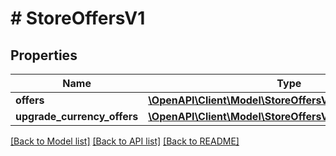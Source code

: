 # # StoreOffersV1

## Properties

Name | Type | Description | Notes
------------ | ------------- | ------------- | -------------
**offers** | [**\OpenAPI\Client\Model\StoreOffersV1Offer[]**](StoreOffersV1Offer.md) |  |
**upgrade_currency_offers** | [**\OpenAPI\Client\Model\StoreOffersV1UpgradeCurrency[]**](StoreOffersV1UpgradeCurrency.md) |  |

[[Back to Model list]](../../README.md#models) [[Back to API list]](../../README.md#endpoints) [[Back to README]](../../README.md)
